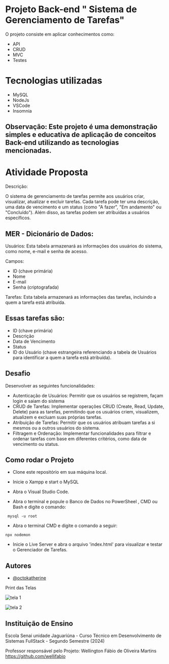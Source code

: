 # Projeto Back-end " Sistema de Gerenciamento de Tarefas"

O projeto consiste em aplicar conhecimentos como:

* API
* CRUD
* MVC
* Testes

# Tecnologias utilizadas

* MySQL
* NodeJs
* VSCode
* Insomnia

## Observação: Este projeto é uma demonstração simples e educativa de aplicação de conceitos Back-end utilizando as tecnologias mencionadas.

# Atividade Proposta

Descrição:

O sistema de gerenciamento de tarefas permite aos usuários criar, visualizar, atualizar e excluir tarefas. Cada tarefa pode ter uma descrição, uma data de vencimento e um status (como "A fazer", "Em andamento" ou "Concluído"). Além disso, as tarefas podem ser atribuídas a usuários específicos.

## MER - Dicionário de Dados:

Usuários: Esta tabela armazenará as informações dos usuários do sistema, como nome, e-mail e senha de acesso.

Campos:

- ID (chave primária)
- Nome
- E-mail
- Senha (criptografada)

Tarefas: Esta tabela armazenará as informações das tarefas, incluindo a quem a tarefa está atribuída.

## Essas tarefas são:

- ID (chave primária)
- Descrição
- Data de Vencimento
- Status
- ID do Usuário (chave estrangeira referenciando a tabela de Usuários para identificar a quem a tarefa está atribuída).

## Desafio

Desenvolver as seguintes funcionalidades:

- Autenticação de Usuários:   Permitir que os usuários se registrem, façam login e saiam do sistema
- CRUD de Tarefas: Implementar operações CRUD (Create, Read, Update, Delete) para as tarefas, permitindo que os usuários criem, visualizem, atualizem e excluam suas próprias tarefas.
- Atribuição de Tarefas: Permitir que os usuários atribuam tarefas a si mesmos ou a outros usuários do sistema.
- Filtragem e Ordenação: Implementar funcionalidades para filtrar e ordenar tarefas com base em diferentes critérios, como data de vencimento ou status.

## Como rodar o Projeto

* Clone este repositório em sua máquina local.

* Inicie o Xampp e start o MySQL

* Abra o Visual Studio Code.

*  Abra o terminal e popule o Banco de Dados no PowerSheel , CMD ou Bash e digite o comando:

```
 mysql -u root

```
* Abra o terminal CMD e digite o comando a seguir:

```
npx nodemon

```

* Inicie o Live Server e abra o arquivo 'index.html' para visualizar e testar o Gerenciador de Tarefas.

## Autores

- [@octokatherine](https://www.github.com/octokatherine)

Print das Telas

![tela 1](https://github.com/Carla-coder/Gerenciador_de_Tarefas/assets/128012862/e207452d-7265-4c38-8f35-d4e876e195e1)

![tela 2](https://github.com/Carla-coder/Gerenciador_de_Tarefas/assets/128012862/885bc527-9749-48f0-8a02-b2b5e17a8da9)

## Instituição de Ensino

Escola Senai unidade Jaguariúna - Curso Técnico em Desenvolvimento de Sistemas FullStack - Segundo Semestre (2024)

Professor responsável pelo Projeto: Wellington Fábio de Oliveira Martins https://github.com/wellifabio
